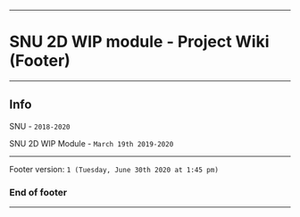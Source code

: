 
***

# SNU 2D WIP module - Project Wiki (Footer)

***

## Info

SNU - `2018-2020`

SNU 2D WIP Module - `March 19th 2019-2020`

***

Footer version: `1 (Tuesday, June 30th 2020 at 1:45 pm)`

### End of footer

***
